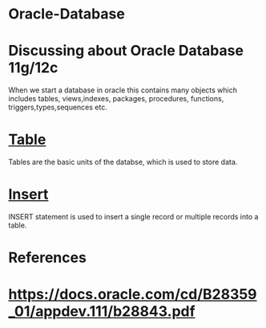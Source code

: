 # Oracle-Database
# Discussing about Oracle Database 11g/12c
When we start a database in oracle this contains many objects which includes tables, views,indexes, packages, procedures, functions, triggers,types,sequences etc.
# [Table](https://github.com/techbhaskar/Oracle-Database/blob/master/Table.sql)
Tables are the basic units of the databse, which is used to store data.
# [Insert](https://github.com/techbhaskar/Oracle-Database/blob/master/Insert.sql)
INSERT statement is used to insert a single record or multiple records into a table.
# References
# https://docs.oracle.com/cd/B28359_01/appdev.111/b28843.pdf
